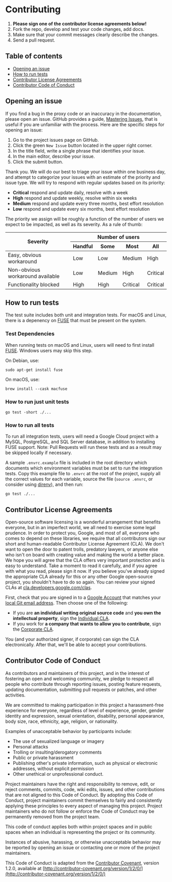 # Contributing

1. **Please sign one of the contributor license agreements below!**
1. Fork the repo, develop and test your code changes, add docs.
1. Make sure that your commit messages clearly describe the changes.
1. Send a pull request.

## Table of contents
* [Opening an issue](#opening-an-issue)
* [How to run tests](#how-to-run-tests)
* [Contributor License Agreements](#contributor-license-agreements)
* [Contributor Code of Conduct](#contributor-code-of-conduct)

## Opening an issue

If you find a bug in the proxy code or an inaccuracy in the documentation,
please open an issue. GitHub provides a guide, [Mastering
Issues](https://guides.github.com/features/issues/), that is useful if you are
unfamiliar with the process. Here are the specific steps for opening an issue:

1. Go to the project issues page on GitHub.
1. Click the green `New Issue` button located in the upper right corner.
1. In the title field, write a single phrase that identifies your issue.
1. In the main editor, describe your issue.
1. Click the submit button.

Thank you. We will do our best to triage your issue within one business day, and
attempt to categorize your issues with an estimate of the priority and issue
type. We will try to respond with regular updates based on its priority:

* **Critical** respond and update daily, resolve with a week
* **High** respond and update weekly, resolve within six weeks
* **Medium** respond and update every three months, best effort resolution
* **Low** respond and update every six months, best effort resolution

The priority we assign will be roughly a function of the number of users we
expect to be impacted, as well as its severity. As a rule of thumb:

<table>
  <thead>
    <tr>
      <th rowspan="2">Severity</th>
      <th colspan="4">Number of users</th>
    </tr>
    <tr>
      <th>Handful</th>
      <th>Some</th>
      <th>Most</th>
      <th>All</th>
    </tr>
  </thead>
  <tr>
    <td>Easy, obvious workaround</td>
    <td>Low</td>
    <td>Low</td>
    <td>Medium</td>
    <td>High
  </tr>
  <tr>
<td>Non-obvious workaround available</td>
<td>Low</td>
<td>Medium</td>
<td>High</td>
<td>Critical</td>
  </tr>

  <tr>
<td>Functionality blocked</td>
<td>High</td>
<td>High</td>
<td>Critical</td>
<td>Critical</td>
  </tr>
</table>

## How to run tests

The test suite includes both unit and integration tests. For macOS and Linux,
there is a depenency on [FUSE][] that must be present on the system.

### Test Dependencies

When running tests on macOS and Linux, users will need to first install
[FUSE][]. Windows users may skip this step.

On Debian, use:

```
sudo apt-get install fuse
```

On macOS, use:

```
brew install --cask macfuse
```

### How to run just unit tests

```
go test -short ./...
```

### How to run all tests

To run all integration tests, users will need a Google Cloud project with a
MySQL, PostgreSQL, and SQL Server database, in addition to installing FUSE
support. Note: Pull Requests will run these tests and as a result may be skipped
locally if necessary.

A sample `.envrc.example` file is included in the root directory which documents
which environment variables must be set to run the integration tests. Copy this
example file to `.envrc` at the root of the project, supply all the correct
values for each variable, source the file (`source .envrc`, or consider using
[direnv][]), and then run:

```
go test ./...
```

## Contributor License Agreements

Open-source software licensing is a wonderful arrangement that benefits
everyone, but in an imperfect world, we all need to exercise some legal
prudence. In order to protect you, Google, and most of all, everyone who comes
to depend on these libraries, we require that all contributors sign our short
and human-readable Contributor License Agreement (CLA). We don't want to open
the door to patent trolls, predatory lawyers, or anyone else who isn't on board
with creating value and making the world a better place. We hope you will agree
that the CLA offers very important protection and is easy to understand. Take a
moment to read it carefully, and if you agree with what you read, please sign it
now. If you believe you've already signed the appropriate CLA already for this
or any other Google open-source project, you shouldn't have to do so again. You
can review your signed CLAs at
[cla.developers.google.com/clas](https://cla.developers.google.com/clas).

First, check that you are signed in to a [Google
Account](https://accounts.google.com) that matches your [local Git email
address](https://help.github.com/articles/setting-your-email-in-git/). Then
choose one of the following:

* If you are **an individual writing original source code** and **you own the
  intellectual property**, sign the [Individual
  CLA](https://developers.google.com/open-source/cla/individual).
* If you work for **a company that wants to allow you to contribute**, sign the
  [Corporate CLA](https://developers.google.com/open-source/cla/corporate).

You (and your authorized signer, if corporate) can sign the CLA
electronically. After that, we'll be able to accept your contributions.

## Contributor Code of Conduct

As contributors and maintainers of this project, and in the interest of
fostering an open and welcoming community, we pledge to respect all people who
contribute through reporting issues, posting feature requests, updating
documentation, submitting pull requests or patches, and other activities.

We are committed to making participation in this project a harassment-free
experience for everyone, regardless of level of experience, gender, gender
identity and expression, sexual orientation, disability, personal appearance,
body size, race, ethnicity, age, religion, or nationality.

Examples of unacceptable behavior by participants include:

* The use of sexualized language or imagery
* Personal attacks
* Trolling or insulting/derogatory comments
* Public or private harassment
* Publishing other's private information, such as physical or electronic
addresses, without explicit permission
* Other unethical or unprofessional conduct.

Project maintainers have the right and responsibility to remove, edit, or reject
comments, commits, code, wiki edits, issues, and other contributions that are
not aligned to this Code of Conduct.  By adopting this Code of Conduct, project
maintainers commit themselves to fairly and consistently applying these
principles to every aspect of managing this project.  Project maintainers who do
not follow or enforce the Code of Conduct may be permanently removed from the
project team.

This code of conduct applies both within project spaces and in public spaces
when an individual is representing the project or its community.

Instances of abusive, harassing, or otherwise unacceptable behavior may be
reported by opening an issue or contacting one or more of the project
maintainers.

This Code of Conduct is adapted from the [Contributor
Covenant](http://contributor-covenant.org), version 1.2.0, available at
[http://contributor-covenant.org/version/1/2/0/](http://contributor-covenant.org/version/1/2/0/)

[FUSE]: https://www.kernel.org/doc/html/latest/filesystems/fuse.html
[direnv]: https://direnv.net/
